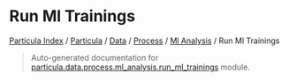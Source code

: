 # Run Ml Trainings

[Particula Index](../../../../README.md#particula-index) / [Particula](../../../index.md#particula) / [Data](../../index.md#data) / [Process](../index.md#process) / [Ml Analysis](./index.md#ml-analysis) / Run Ml Trainings

> Auto-generated documentation for [particula.data.process.ml_analysis.run_ml_trainings](https://github.com/uncscode/particula/blob/main/particula/data/process/ml_analysis/run_ml_trainings.py) module.
